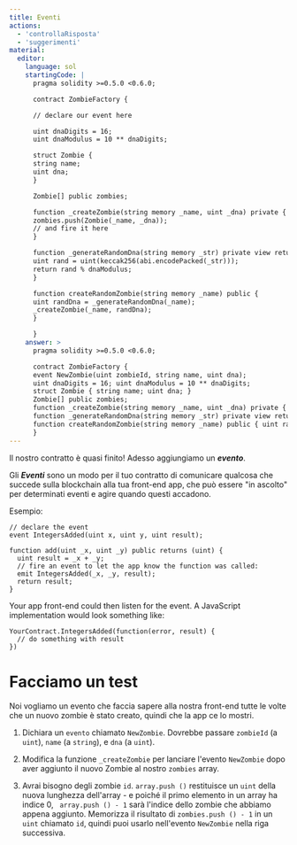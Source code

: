 ```yaml
---
title: Eventi
actions:
  - 'controllaRisposta'
  - 'suggerimenti'
material:
  editor:
    language: sol
    startingCode: |
      pragma solidity >=0.5.0 <0.6.0;

      contract ZombieFactory {

      // declare our event here

      uint dnaDigits = 16;
      uint dnaModulus = 10 ** dnaDigits;

      struct Zombie {
      string name;
      uint dna;
      }

      Zombie[] public zombies;

      function _createZombie(string memory _name, uint _dna) private {
      zombies.push(Zombie(_name, _dna));
      // and fire it here
      }

      function _generateRandomDna(string memory _str) private view returns (uint) {
      uint rand = uint(keccak256(abi.encodePacked(_str)));
      return rand % dnaModulus;
      }

      function createRandomZombie(string memory _name) public {
      uint randDna = _generateRandomDna(_name);
      _createZombie(_name, randDna);
      }

      }
    answer: >
      pragma solidity >=0.5.0 <0.6.0;

      contract ZombieFactory {
      event NewZombie(uint zombieId, string name, uint dna);
      uint dnaDigits = 16; uint dnaModulus = 10 ** dnaDigits;
      struct Zombie { string name; uint dna; }
      Zombie[] public zombies;
      function _createZombie(string memory _name, uint _dna) private { uint id = zombies.push(Zombie(_name, _dna)) - 1; emit NewZombie(id, _name, _dna); }
      function _generateRandomDna(string memory _str) private view returns (uint) { uint rand = uint(keccak256(abi.encodePacked(_str))); return rand % dnaModulus; }
      function createRandomZombie(string memory _name) public { uint randDna = _generateRandomDna(_name); _createZombie(_name, randDna); }
      }
---
```


Il nostro contratto è quasi finito! Adesso aggiungiamo un ***evento***.

Gli ***Eventi*** sono un modo per il tuo contratto di comunicare qualcosa che succede sulla blockchain alla tua front-end app, che può essere "in ascolto" per determinati eventi e agire quando questi accadono.

Esempio:

    // declare the event
    event IntegersAdded(uint x, uint y, uint result);
    
    function add(uint _x, uint _y) public returns (uint) {
      uint result = _x + _y;
      // fire an event to let the app know the function was called:
      emit IntegersAdded(_x, _y, result);
      return result;
    }
    

Your app front-end could then listen for the event. A JavaScript implementation would look something like:

    YourContract.IntegersAdded(function(error, result) {
      // do something with result
    })
    

# Facciamo un test

Noi vogliamo un evento che faccia sapere alla nostra front-end tutte le volte che un nuovo zombie è stato creato, quindi che la app ce lo mostri.

1. Dichiara un `evento` chiamato `NewZombie`. Dovrebbe passare `zombieId` (a `uint`), `name` (a `string`), e `dna` (a `uint`).

2. Modifica la funzione `_createZombie` per lanciare l'evento `NewZombie` dopo aver aggiunto il nuovo Zombie al nostro `zombies` array.

3. Avrai bisogno degli zombie `id`. `array.push ()` restituisce un `uint` della nuova lunghezza dell'array - e poiché il primo elemento in un array ha indice 0, ` array.push () - 1` sarà l'indice dello zombie che abbiamo appena aggiunto. Memorizza il risultato di ` zombies.push () - 1 ` in un `uint` chiamato `id`, quindi puoi usarlo nell'evento `NewZombie` nella riga successiva.